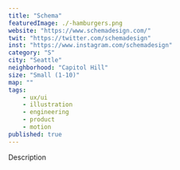 ```yaml
---
title: "Schema"
featuredImage: ./-hamburgers.png
website: "https://www.schemadesign.com/"
twit: "https://twitter.com/schemadesign"
inst: "https://www.instagram.com/schemadesign"
category: "S"
city: "Seattle"
neighborhood: "Capitol Hill"
size: "Small (1-10)"
map: ""
tags:
    - ux/ui
    - illustration
    - engineering
    - product
    - motion
published: true
---
```


Description
